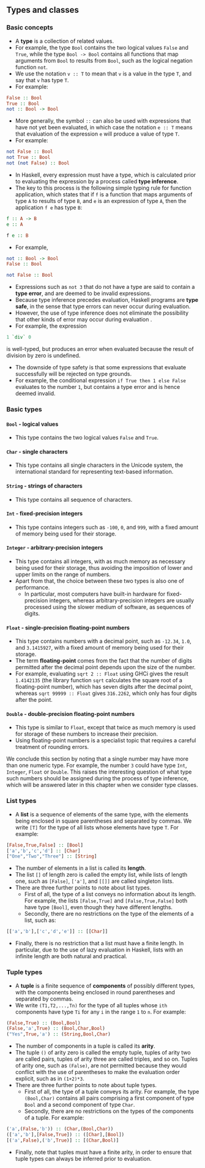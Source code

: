 ## Types and classes
### Basic concepts
* A **type** is a collection of related values.
* For example, the type `Bool` contains the two logical values `False` and `True`, while the type `Bool -> Bool` contains all functions that map arguments from `Bool` to results from `Bool`, such as the logical negation function `not`.
* We use the notation `v :: T` to mean that `v` is a value in the type `T`, and say that `v` has type `T`.
* For example:
```Haskell
False :: Bool
True :: Bool
not :: Bool -> Bool

```
* More generally, the symbol `::` can also be used with expressions that have not yet been evaluated, in which case the notation `e :: T` means that evaluation of the expression `e` will produce a value of type `T`.
* For example:
```Haskell
not False :: Bool
not True :: Bool
not (not False) :: Bool

```
* In Haskell, every expression must have a type, which is calculated prior to evaluating the expression by a process called **type inference**.
* The key to this process is the following simple typing rule for function application, which states that if `f` is a function that maps arguments of type `A` to results of type `B`, and `e` is an expression of type `A`, then the application `f e` has type `B`:
```Haskell
f :: A -> B
e :: A

f e :: B
```
* For example, 
```Haskell
not :: Bool -> Bool
False :: Bool

not False :: Bool
```
* Expressions such as `not 3` that do not have a type are said to contain a **type error**, and are deemed to be invalid expressions.
* Because type inference precedes evaluation, Haskell programs are **type safe**, in the sense that type errors can never occur during evaluation.
* However, the use of type inference does not eliminate the possibility that other kinds of error may occur during evaluation .
* For example, the expression
```Haskell
1 `div` 0
```
is well-typed, but produces an error when evaluated because the result of division by zero is undefined.
* The downside of type safety is that some expressions that evaluate successfully will be rejected on type grounds.
* For example, the conditional expression `if True then 1 else False` evaluates to the number `1`, but contains a type error and is hence deemed invalid.


### Basic types
#### `Bool` - logical values
* This type contains the two logical values `False` and `True`.

#### `Char` - single characters
* This type contains all single characters in the Unicode system, the international standard for representing text-based information.

#### `String` - strings of characters
* This type contains all sequence of characters.

#### `Int` - fixed-precision integers
* This type contains integers such as `-100`, `0`, and `999`, with a fixed amount of memory being used for their storage.

#### `Integer` - arbitrary-precision integers
* This type contains all integers, with as much memory as necessary being used for their storage, thus avoiding the imposition of lower and upper limits on the range of numbers.
* Apart from that, the choice between these two types is also one of performance.
  * In particular, most computers have built-in hardware for fixed-precision integers, whereas arbitrary-precision integers are usually processed using the slower medium of software, as sequences of digits.

#### `Float` - single-precision floating-point numbers
* This type contains numbers with a decimal point, such as `-12.34`, `1.0`, and `3.1415927`, with a fixed amount of memory being used for their storage.
* The term **floating-point** comes from the fact that the number of digits permitted after the decimal point depends upon the size of the number.
* For example, evaluating `sqrt 2 :: Float` using GHCi gives the result `1.4142135` (the library function `sqrt` calculates the square root of a floating-point number), which has seven digits after the decimal point, whereas `sqrt 99999 :: Float` gives `316.2262`, which only has four digits after the point.

#### `Double` - double-precision floating-point numbers
* This type is similar to `Float`, except that twice as much memory is used for storage of these numbers to increase their precision.
* Using floating-point numbers is a specialist topic that requires a careful treatment of rounding errors.


We conclude this section by noting that a single number may have more than one numeric type. For example, the number `3` could have type `Int`, `Integer`, `Float` or `Double`. This raises the interesting question of what type such numbers should be assigned during the process of type inference, which will be answered later in this chapter when we consider type classes.

### List types
* A **list** is a sequence of elements of the same type, with the elements being enclosed in square parentheses and separated by commas. We write `[T]` for the type of all lists whose elements have type `T`. For example:
```Haskell
[False,True,False] :: [Bool]
['a','b','c','d'] :: [Char]
["One","Two","Three"] :: [String]

```
* The number of elements in a list is called its **length**. 
* The list `[]` of length zero is called the empty list, while lists of length one, such as `[False]`, `['a']`, and `[[]]` are called singleton lists.
* There are three further points to note about list types. 
  * First of all, the type of a list conveys no information about its length. For example, the lists `[False,True]` and `[False,True,False]` both have type `[Bool]`, even though they have different lengths.
  * Secondly, there are no restrictions on the type of the elements of a list, such as:
```Haskell
[['a','b'],['c','d','e']] :: [[Char]]
```
* Finally, there is no restriction that a list must have a finite length. In particular, due to the use of lazy evaluation in Haskell, lists with an infinite length are both natural and practical.

### Tuple types
* A **tuple** is a finite sequence of **components** of possibly different types, with the components being enclosed in round parentheses and separated by commas.
* We write `(T1,T2,...,Tn)` for the type of all tuples whose `ith` components have type `Ti` for any `i` in the range `1` to `n`. For example:
```Haskell
(False,True) :: (Bool,Bool)
(False,'a',True) :: (Bool,Char,Bool)
("Yes",True,'a') :: (String,Bool,Char)

```
* The number of components in a tuple is called its **arity**.
* The tuple `()` of arity zero is called the empty tuple, tuples of arity two are called pairs, tuples of arity three are called triples, and so on. Tuples of arity one, such as `(False)`, are not permitted because they would conflict with the use of parentheses to make the evaluation order explicit, such as in `(1+2)*3`.
* There are three further points to note about tuple types.
  * First of all, the type of a tuple conveys its arity. For example, the type `(Bool,Char)` contains all pairs comprising a first component of type `Bool` and a second component of type `Char`.
  * Secondly, there are no restrictions on the types of the components of a tuple. For example:
```Haskell
('a',(False,'b')) :: (Char,(Bool,Char))
(['a','b'],[False,True]) :: ([Char],[Bool])
[('a',False),('b',True)] :: [(Char,Bool)]

```
* Finally, note that tuples must have a finite arity, in order to ensure that tuple types can always be inferred prior to evaluation.




































